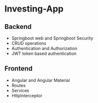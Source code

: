 # Investing-App

## Backend 
- Springboot web and Springboot Security
- CRUD operations
- Authentication and Authorization
- JWT token based authentication

## Frontend
- Angular and Angular Material
- Routes
- Services
- HttpInterceptor
